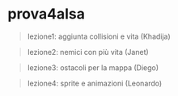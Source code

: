 # prova4alsa

>lezione1: aggiunta collisioni e vita (Khadija)

>lezione2: nemici con più vita (Janet)

>lezione3: ostacoli per la mappa (Diego)

>lezione4: sprite e animazioni (Leonardo)

